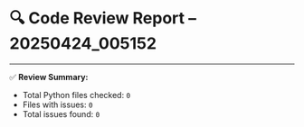 # 🔍 Code Review Report – 20250424_005152

---

✅ **Review Summary:**
- Total Python files checked: `0`
- Files with issues: `0`
- Total issues found: `0`
